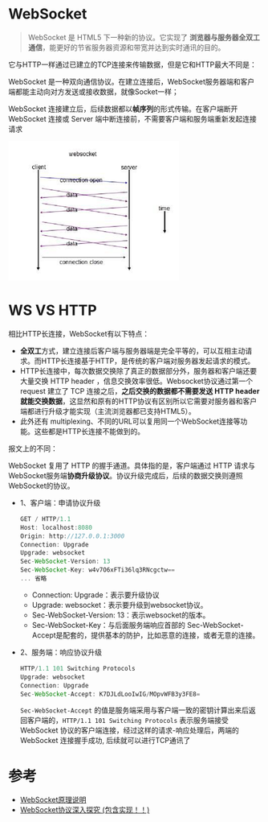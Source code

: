 # WebSocket

> WebSocket 是 HTML5 下一种新的协议。它实现了 **浏览器与服务器全双工通信**，能更好的节省服务器资源和带宽并达到实时通讯的目的。

它与HTTP一样通过已建立的TCP连接来传输数据，但是它和HTTP最大不同是：

WebSocket 是一种双向通信协议。在建立连接后，WebSocket服务器端和客户端都能主动向对方发送或接收数据，就像Socket一样；

WebSocket 连接建立后，后续数据都以**帧序列**的形式传输。在客户端断开 WebSocket 连接或 Server 端中断连接前，不需要客户端和服务端重新发起连接请求

![](./img/ws.jpg)

# WS VS HTTP

相比HTTP长连接，WebSocket有以下特点：

- **全双工**方式，建立连接后客户端与服务器端是完全平等的，可以互相主动请求。而HTTP长连接基于HTTP，是传统的客户端对服务器发起请求的模式。
- HTTP长连接中，每次数据交换除了真正的数据部分外，服务器和客户端还要大量交换 HTTP header ，信息交换效率很低。Websocket协议通过第一个 request 建立了 TCP 连接之后，**之后交换的数据都不需要发送  HTTP header 就能交换数据**，这显然和原有的HTTP协议有区别所以它需要对服务器和客户端都进行升级才能实现（主流浏览器都已支持HTML5）。
- 此外还有 multiplexing、不同的URL可以复用同一个WebSocket连接等功能。这些都是HTTP长连接不能做到的。

报文上的不同：

WebSocket 复用了 HTTP 的握手通道。具体指的是，客户端通过 HTTP 请求与 WebSocket服务端**协商升级协议**。协议升级完成后，后续的数据交换则遵照WebSocket的协议。

- 1、客户端：申请协议升级

  ``` javascript
  GET / HTTP/1.1
  Host: localhost:8080
  Origin: http://127.0.0.1:3000
  Connection: Upgrade
  Upgrade: websocket
  Sec-WebSocket-Version: 13
  Sec-WebSocket-Key: w4v7O6xFTi36lq3RNcgctw==
  ... 省略
  ```
  - Connection: Upgrade：表示要升级协议
  - Upgrade: websocket：表示要升级到websocket协议。
  - Sec-WebSocket-Version: 13：表示websocket的版本。
  - Sec-WebSocket-Key：与后面服务端响应首部的 Sec-WebSocket-Accept是配套的，提供基本的防护，比如恶意的连接，或者无意的连接。

- 2、服务端：响应协议升级

  ``` javascript
  HTTP/1.1 101 Switching Protocols
  Upgrade: websocket
  Connection: Upgrade
  Sec-WebSocket-Accept: K7DJLdLooIwIG/MOpvWFB3y3FE8=
  ```
  `Sec-WebSocket-Accept` 的值是服务端采用与客户端一致的密钥计算出来后返回客户端的，`HTTP/1.1 101 Switching Protocols` 表示服务端接受 WebSocket 协议的客户端连接，经过这样的请求-响应处理后，两端的 WebSocket 连接握手成功, 后续就可以进行TCP通讯了

# 参考

- [WebSocket原理说明](https://cloud.tencent.com/document/product/214/4150?fromSource=gwzcw.93403.93403.93403)
- [WebSocket协议深入探究 (包含实现！！)](http://www.infoq.com/cn/articles/deep-in-websocket-protocol)